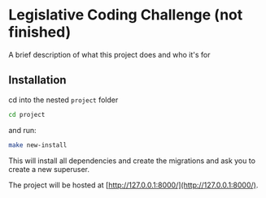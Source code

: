 # Legislative Coding Challenge (not finished)

A brief description of what this project does and who it's for

## Installation

cd into the nested `project` folder

```bash
cd project
```

and run:

```bash
make new-install
```

This will install all dependencies and create the migrations and ask you to create a new superuser.

The project will be hosted at [http://127.0.0.1:8000/](http://127.0.0.1:8000/).